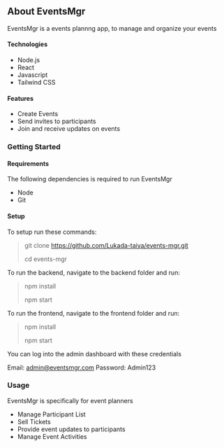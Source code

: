 ## About EventsMgr

EventsMgr is a events plannng app, to manage and organize your events

#### Technologies
- Node.js
- React
- Javascript
- Tailwind CSS 


#### Features
- Create Events
- Send invites to participants
- Join and receive updates on events 

### Getting Started
#### Requirements
The following dependencies is required to run EventsMgr
- Node
- Git 

#### Setup
To setup run these commands:
> git clone https://github.com/Lukada-taiya/events-mgr.git
>
> cd events-mgr


To run the backend, navigate to the backend folder and run:

> npm install
>
> npm start


To run the frontend, navigate to the frontend folder and run:

> npm install
>
> npm start


You can log into the admin dashboard with these credentials

Email: admin@eventsmgr.com
Password: Admin123


### Usage
EventsMgr is specifically for event planners
- Manage Participant List
- Sell Tickets
- Provide event updates to participants
- Manage Event Activities  
    
